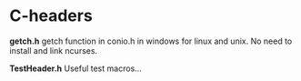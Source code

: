 # C-headers
 **getch.h**
 getch function in conio.h in windows for linux and unix. No need to install and link ncurses.
 
 **TestHeader.h**
 Useful test macros...
